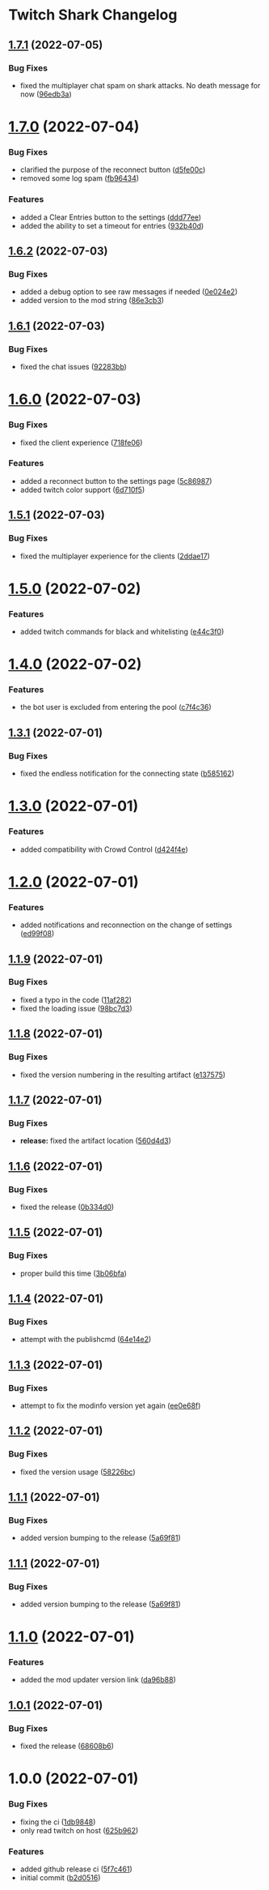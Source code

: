 # Twitch Shark Changelog

## [1.7.1](https://github.com/meza/TwitchShark/compare/v1.7.0...v1.7.1) (2022-07-05)


### Bug Fixes

* fixed the multiplayer chat spam on shark attacks. No death message for now ([96edb3a](https://github.com/meza/TwitchShark/commit/96edb3a1900ec9243fa5a94205e676ab2fc63353))

# [1.7.0](https://github.com/meza/TwitchShark/compare/v1.6.2...v1.7.0) (2022-07-04)


### Bug Fixes

* clarified the purpose of the reconnect button ([d5fe00c](https://github.com/meza/TwitchShark/commit/d5fe00ce1eeb94150b046ff1e2e365ee207ec7ab))
* removed some log spam ([fb96434](https://github.com/meza/TwitchShark/commit/fb96434a120580831f18930b036a65992be09adb))


### Features

* added a Clear Entries button to the settings ([ddd77ee](https://github.com/meza/TwitchShark/commit/ddd77ee0400d8c9479ead9e7c909b2a05503ac8d))
* added the ability to set a timeout for entries ([932b40d](https://github.com/meza/TwitchShark/commit/932b40dbf1e5c65772b061c1c80dacc1a22b5e84))

## [1.6.2](https://github.com/meza/TwitchShark/compare/v1.6.1...v1.6.2) (2022-07-03)


### Bug Fixes

* added a debug option to see raw messages if needed ([0e024e2](https://github.com/meza/TwitchShark/commit/0e024e2ef5388ee0483af883041416c8e54a42b3))
* added version to the mod string ([86e3cb3](https://github.com/meza/TwitchShark/commit/86e3cb336f8c8382e5ecd4ca72c2fc9fcc0c11d5))

## [1.6.1](https://github.com/meza/TwitchShark/compare/v1.6.0...v1.6.1) (2022-07-03)


### Bug Fixes

* fixed the chat issues ([92283bb](https://github.com/meza/TwitchShark/commit/92283bb713a0a485ba907429544e007619895708))

# [1.6.0](https://github.com/meza/TwitchShark/compare/v1.5.1...v1.6.0) (2022-07-03)


### Bug Fixes

* fixed the client experience ([718fe06](https://github.com/meza/TwitchShark/commit/718fe06c903a1f21092a151c18d3d67e9061b77c))


### Features

* added a reconnect button to the settings page ([5c86987](https://github.com/meza/TwitchShark/commit/5c8698741f7116b024da2f2959aa5778e9b4a2e6))
* added twitch color support ([6d710f5](https://github.com/meza/TwitchShark/commit/6d710f565f401c363bd0e84b36bd04273eac2842))

## [1.5.1](https://github.com/meza/TwitchShark/compare/v1.5.0...v1.5.1) (2022-07-03)


### Bug Fixes

* fixed the multiplayer experience for the clients ([2ddae17](https://github.com/meza/TwitchShark/commit/2ddae17b44bebd884504f8fb3afcbf94b964bee8))

# [1.5.0](https://github.com/meza/TwitchShark/compare/v1.4.0...v1.5.0) (2022-07-02)


### Features

* added twitch commands for black and whitelisting ([e44c3f0](https://github.com/meza/TwitchShark/commit/e44c3f05c2e69a6f96be49b175b531554bc16056))

# [1.4.0](https://github.com/meza/TwitchShark/compare/v1.3.1...v1.4.0) (2022-07-02)


### Features

* the bot user is excluded from entering the pool ([c7f4c36](https://github.com/meza/TwitchShark/commit/c7f4c3678e1bfa3bff731d77991580da5cba8700))

## [1.3.1](https://github.com/meza/TwitchShark/compare/v1.3.0...v1.3.1) (2022-07-01)


### Bug Fixes

* fixed the endless notification for the connecting state ([b585162](https://github.com/meza/TwitchShark/commit/b585162bef770955ee065e82606b8ba7ac81b9e5))

# [1.3.0](https://github.com/meza/TwitchShark/compare/v1.2.0...v1.3.0) (2022-07-01)


### Features

* added compatibility with Crowd Control ([d424f4e](https://github.com/meza/TwitchShark/commit/d424f4e47ae152ef5d8079dafe89d48960667fc1))

# [1.2.0](https://github.com/meza/TwitchShark/compare/v1.1.9...v1.2.0) (2022-07-01)


### Features

* added notifications and reconnection on the change of settings ([ed99f08](https://github.com/meza/TwitchShark/commit/ed99f0894d08249be1573a07381926fd6920a6c0))

## [1.1.9](https://github.com/meza/TwitchShark/compare/v1.1.8...v1.1.9) (2022-07-01)


### Bug Fixes

* fixed a typo in the code ([11af282](https://github.com/meza/TwitchShark/commit/11af2824293dd6d4b0fcc3cae462c5cdea4dea54))
* fixed the loading issue ([98bc7d3](https://github.com/meza/TwitchShark/commit/98bc7d31c6efdcb649e7325a0284502637e78bba))

## [1.1.8](https://github.com/meza/TwitchShark/compare/v1.1.7...v1.1.8) (2022-07-01)


### Bug Fixes

* fixed the version numbering in the resulting artifact ([e137575](https://github.com/meza/TwitchShark/commit/e137575d5764dc2bebc7e024329f8950d658f3a1))

## [1.1.7](https://github.com/meza/TwitchShark/compare/v1.1.6...v1.1.7) (2022-07-01)


### Bug Fixes

* **release:** fixed the artifact location ([560d4d3](https://github.com/meza/TwitchShark/commit/560d4d36d043ef024704274a28d0b223578c7362))

## [1.1.6](https://github.com/meza/TwitchShark/compare/v1.1.5...v1.1.6) (2022-07-01)


### Bug Fixes

* fixed the release ([0b334d0](https://github.com/meza/TwitchShark/commit/0b334d0863080da13ac36977d757cb84c3b71ee7))

## [1.1.5](https://github.com/meza/TwitchShark/compare/v1.1.4...v1.1.5) (2022-07-01)


### Bug Fixes

* proper build this time ([3b06bfa](https://github.com/meza/TwitchShark/commit/3b06bfa2f15956e58778293f08c1b05550f5867f))

## [1.1.4](https://github.com/meza/TwitchShark/compare/v1.1.3...v1.1.4) (2022-07-01)


### Bug Fixes

* attempt with the publishcmd ([64e14e2](https://github.com/meza/TwitchShark/commit/64e14e2213ba7610307062afaf24c8640462d09b))

## [1.1.3](https://github.com/meza/TwitchShark/compare/v1.1.2...v1.1.3) (2022-07-01)


### Bug Fixes

* attempt to fix the modinfo version yet again ([ee0e68f](https://github.com/meza/TwitchShark/commit/ee0e68f0dc2233e2cc251e6a4b12737158dcc10e))

## [1.1.2](https://github.com/meza/TwitchShark/compare/v1.1.1...v1.1.2) (2022-07-01)


### Bug Fixes

* fixed the version usage ([58226bc](https://github.com/meza/TwitchShark/commit/58226bcc70f39c947cbe09b8dbd096f59b5f2336))

## [1.1.1](https://github.com/meza/TwitchShark/compare/v1.1.0...v1.1.1) (2022-07-01)


### Bug Fixes

* added version bumping to the release ([5a69f81](https://github.com/meza/TwitchShark/commit/5a69f817ba2a0bfb3685d649ccaf6605379b615f))

## [1.1.1](https://github.com/meza/TwitchShark/compare/v1.1.0...v1.1.1) (2022-07-01)


### Bug Fixes

* added version bumping to the release ([5a69f81](https://github.com/meza/TwitchShark/commit/5a69f817ba2a0bfb3685d649ccaf6605379b615f))

# [1.1.0](https://github.com/meza/TwitchShark/compare/v1.0.1...v1.1.0) (2022-07-01)


### Features

* added the mod updater version link ([da96b88](https://github.com/meza/TwitchShark/commit/da96b88f2bf0e8e1108c51f0b19dfab90415593b))

## [1.0.1](https://github.com/meza/TwitchShark/compare/v1.0.0...v1.0.1) (2022-07-01)


### Bug Fixes

* fixed the release ([68608b6](https://github.com/meza/TwitchShark/commit/68608b6b1d59a350f2c7870041108abec10162dd))

# 1.0.0 (2022-07-01)


### Bug Fixes

* fixing the ci ([1db9848](https://github.com/meza/TwitchShark/commit/1db9848e29dce38b70b62403ff599acb485f607d))
* only read twitch on host ([625b962](https://github.com/meza/TwitchShark/commit/625b96250e823728fdb9f411dda079fd5925b0b8))


### Features

* added github release ci ([5f7c461](https://github.com/meza/TwitchShark/commit/5f7c4610b060bf6018a262f2455a2627134af8e9))
* initial commit ([b2d0516](https://github.com/meza/TwitchShark/commit/b2d0516ef117c71a626dd885b05c69a28df2c3a1))
